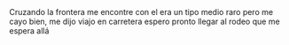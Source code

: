 <html>
  <head>
    <title>Hola mundo</title>
  </head>
  <body>Cruzando la frontera me encontre con el era un tipo medio raro pero me cayo bien, me dijo viajo en carretera espero pronto llegar al rodeo que me espera allá
  </body>
</html>

